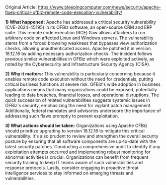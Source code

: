Original Article: https://www.bleepingcomputer.com/news/security/apache-fixes-critical-ofbiz-remote-code-execution-vulnerability/

**1) What happened:**
Apache has addressed a critical security vulnerability (CVE-2024-45195) in its OFBiz software, an open-source CRM and ERP suite. This remote code execution (RCE) flaw allows attackers to run arbitrary code on affected Linux and Windows servers. The vulnerability stems from a forced browsing weakness that bypasses view authorization checks, allowing unauthenticated access. Apache patched it in version 18.12.16 by adding necessary authorization checks. The incident follows previous similar vulnerabilities in OFBiz which were exploited actively, as noted by the Cybersecurity and Infrastructure Security Agency (CISA).

**2) Why it matters:**
This vulnerability is particularly concerning because it enables remote code execution without the need for credentials, putting critical business functions at severe risk. OFBiz's wide adoption in business applications means that many organizations could be exposed, potentially leading to data breaches, financial losses, and operational disruptions. The quick succession of related vulnerabilities suggests systemic issues in OFBiz's security, emphasizing the need for vigilant patch management. Additionally, federal mandates and advisories underscore the importance of addressing such flaws promptly to prevent exploitation.

**3) What actions should be taken:**
Organizations using Apache OFBiz should prioritize upgrading to version 18.12.16 to mitigate this critical vulnerability. It's also prudent to review and strengthen the overall security posture by ensuring that all software components are up-to-date with the latest security patches. Conducting a comprehensive audit to identify if any exploitation attempts occurred and implementing robust monitoring for abnormal activities is crucial. Organizations can benefit from frequent security training to keep IT teams aware of such vulnerabilities and response protocols. Lastly, consider engaging in proactive threat intelligence services to stay informed on emerging threats and vulnerabilities.